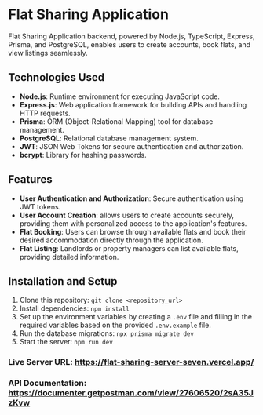 # Flat Sharing Application

Flat Sharing Application backend, powered by Node.js, TypeScript, Express, Prisma, and PostgreSQL, enables users to create accounts, book flats, and view listings seamlessly.

<!-- ## Table of Contents
- [HealthCare Backend](#healthcare-server)
  - [Table of Contents](#table-of-contents)
  - [Technologies Used](#technologies-used)
  - [Features](#features)
  - [Installation and Setup](#installation-and-setup)
  - [Usage](#usage)
  - [API Endpoints](#api-endpoints)
  - [Contributing](#contributing)
  - [License](#license) -->

## Technologies Used
- **Node.js**: Runtime environment for executing JavaScript code.
- **Express.js**: Web application framework for building APIs and handling HTTP requests.
- **Prisma**: ORM (Object-Relational Mapping) tool for database management.
- **PostgreSQL**: Relational database management system.
- **JWT**: JSON Web Tokens for secure authentication and authorization.
- **bcrypt**: Library for hashing passwords.
<!-- - **WEB RTC (Agora.io)**: Third-party service for real-time communication between users. -->
<!-- - **nodemailer**: Library for sending email notifications. -->

## Features
- **User Authentication and Authorization**: Secure authentication using JWT tokens.
- **User Account Creation**: allows users to create accounts securely, providing them with personalized access to the application's features.
- **Flat Booking**: Users can browse through available flats and book their desired accommodation directly through the application.
- **Flat Listing**: Landlords or property managers can list available flats, providing detailed information.

## Installation and Setup
1. Clone this repository: `git clone <repository_url>`
2. Install dependencies: `npm install`
3. Set up the environment variables by creating a `.env` file and filling in the required variables based on the provided `.env.example` file.
4. Run the database migrations: `npx prisma migrate dev`
5. Start the server: `npm run dev`

### Live Server URL: https://flat-sharing-server-seven.vercel.app/
### API Documentation: https://documenter.getpostman.com/view/27606520/2sA35JzKvw
